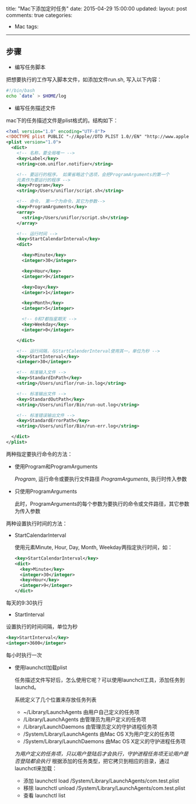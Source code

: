 title: "Mac下添加定时任务"
date: 2015-04-29 15:00:00
updated:
layout: post
comments: true
categories:
- Mac
tags:
---

## 步骤

- 编写任务脚本

把想要执行的工作写入脚本文件，如添加文件run.sh, 写入以下内容：

```sh
#!/bin/bash
echo `date` > $HOME/log
```

- 编写任务描述文件

mac下的任务描述文件是plist格式的。结构如下：

``` xml
<?xml version="1.0" encoding="UTF-8"?>  
<!DOCTYPE plist PUBLIC "-//Apple//DTD PLIST 1.0//EN" "http://www.apple.com/DTDs/PropertyList-1.0.dtd">  
<plist version="1.0">  
  <dict>
    <!-- 名称，要全局唯一 -->
    <key>Label</key>
    <string>com.uniflor.notifier</string>

    <!-- 要运行的程序， 如果省略这个选项，会把ProgramArguments的第一个
    元素作为要运行的程序 -->
    <key>Program</key>
    <string>/Users/uniflor/script.sh</string>

    <!-- 命令， 第一个为命令，其它为参数-->
    <key>ProgramArguments</key>
    <array>
      <string>/Users/uniflor/script.sh</string>
    </array>

    <!-- 运行时间 -->
    <key>StartCalendarInterval</key>
    <dict>

      <key>Minute</key>
      <integer>30</integer>

      <key>Hour</key>
      <integer>9</integer>

      <key>Day</key>
      <integer>1</integer>

      <key>Month</key>
      <integer>5</integer>

      <!-- 0和7都指星期天 -->
      <key>Weekday</key>
      <integer>0</integer>

    </dict>

    <!-- 运行间隔，与StartCalenderInterval使用其一，单位为秒 -->
    <key>StartInterval</key>
    <integer>30</integer>

    <!-- 标准输入文件 -->
    <key>StandardInPath</key>
    <string>/Users/uniflor/run-in.log</string>

    <!-- 标准输出文件 -->
    <key>StandardOutPath</key>
    <string>/Users/uniflor/Bin/run-out.log</string>

    <!-- 标准错误输出文件 -->
    <key>StandardErrorPath</key>
    <string>/Users/uniflor/Bin/run-err.log</string>

  </dict>  
</plist>
```


两种指定要执行命令的方法：

  + 使用Program和ProgramArguments

    *Program*, 运行命令或要执行文件路径
    *ProgramArguments*, 执行时传入参数

  + 只使用ProgramArguments

    此时，ProgramArguments的每个参数为要执行的命令或文件路径，其它参数为传入参数

两种设置执行时间的方法：

  + StartCalendarInterval

    使用元素Minute, Hour, Day, Month, Weekday两指定执行时间，如：

    ``` xml
    <key>StartCalendarInterval</key>
    <dict>
      <key>Minute</key>
      <integer>30</integer>
      <key>Hour</key>
      <integer>9</integer>
    </dict>
    ```

  每天的9:30执行

  + StartInterval
  
  设置执行的时间间隔，单位为秒

  ``` xml
  <key>StartInterval</key>
  <integer>3600</integer>
  ```

  每小时执行一次

- 使用launchctl加载plist

  任务描述文件写好后，怎么使用它呢？可以使用launchctl工具，添加任务到launchd。

  系统定义了几个位置来存放任务列表
  + ~/Library/LaunchAgents         由用户自己定义的任务项
  +  /Library/LaunchAgents         由管理员为用户定义的任务项
  + /Library/LaunchDaemons         由管理员定义的守护进程任务项
  + /System/Library/LaunchAgents   由Mac OS X为用户定义的任务项
  + /System/Library/LaunchDaemons  由Mac OS X定义的守护进程任务项

  *为用户定义的任务项，只以用户登陆后才会执行，守护进程任务项无论用户是否登陆都会执行*
  根据添加的任务类型，把它拷贝到相应的目录，通过launchctl来加载：

  + 添加 launchctl load /System/Library/LaunchAgents/com.test.plist
  + 移除 launchctl unload /System/Library/LaunchAgents/com.test.plist
  + 查看 launchctl list
